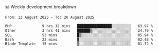 📊 Weekly development breakdown
<!--START_SECTION:waka-->

```txt
From: 13 August 2025 - To: 20 August 2025

PHP              9 hrs 32 mins   ████████████████░░░░░░░░░   63.97 %
Other            3 hrs 41 mins   ██████▒░░░░░░░░░░░░░░░░░░   24.79 %
SQL              53 mins         █▒░░░░░░░░░░░░░░░░░░░░░░░   05.94 %
Bash             22 mins         ▓░░░░░░░░░░░░░░░░░░░░░░░░   02.48 %
Blade Template   15 mins         ▒░░░░░░░░░░░░░░░░░░░░░░░░   01.72 %
```

<!--END_SECTION:waka-->
